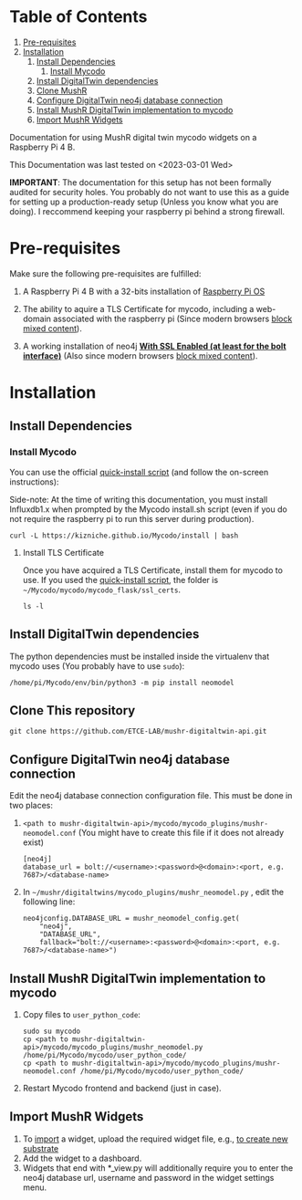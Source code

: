
# Table of Contents

1.  [Pre-requisites](#org0703cf8)
2.  [Installation](#orgdfcc0ee)
    1.  [Install Dependencies](#org2fcbc9a)
        1.  [Install Mycodo](#org132c00a)
    2.  [Install DigitalTwin dependencies](#org0c73bd3)
    3.  [Clone MushR](#orgce8fc8c)
    4.  [Configure DigitalTwin neo4j database connection](#org602d656)
    5.  [Install MushR DigitalTwin implementation to mycodo](#orge433a3b)
    6.  [Import MushR Widgets](#org9ec8ef4)

Documentation for using MushR digital twin mycodo widgets on a
Raspberry Pi 4 B.

This Documentation was last tested on <span class="timestamp-wrapper"><span class="timestamp">&lt;2023-03-01 Wed&gt;</span></span>

**IMPORTANT**: The documentation for this setup has not been formally
audited for security holes. You probably do not want to use this as a
guide for setting up a production-ready setup (Unless you know what
you are doing). I reccommend keeping your raspberry pi behind a strong
firewall.


<a id="org0703cf8"></a>

# Pre-requisites

Make sure the following pre-requisites are fulfilled:

1.  A Raspberry Pi 4 B with a 32-bits installation of [Raspberry Pi OS](https://www.raspberrypi.com/software/)

2.  The ability to aquire a TLS Certificate for mycodo, including a
    web-domain associated with the raspberry pi (Since modern browsers
    [block mixed content](https://support.mozilla.org/en-US/kb/mixed-content-blocking-firefox)).

3.  A working installation of neo4j **[With SSL Enabled (at least for the
    bolt interface)](https://neo4j.com/docs/operations-manual/4.4/security/ssl-framework/)** (Also since modern browsers [block mixed content](https://support.mozilla.org/en-US/kb/mixed-content-blocking-firefox)).


<a id="orgdfcc0ee"></a>

# Installation


<a id="org2fcbc9a"></a>

## Install Dependencies


<a id="org132c00a"></a>

### Install Mycodo

You can use the official [quick-install script](https://github.com/kizniche/Mycodo#install-command) (and follow the
on-screen instructions):

Side-note: At the time of writing this documentation, you must install
Influxdb1.x when prompted by the Mycodo install.sh script (even if you
do not require the raspberry pi to run this server during production).

    curl -L https://kizniche.github.io/Mycodo/install | bash

1.  Install TLS Certificate

    Once you have acquired a TLS Certificate, install them for mycodo to
    use. If you used the [quick-install script](https://github.com/kizniche/Mycodo#install-command), the folder is
    `~/Mycodo/mycodo/mycodo_flask/ssl_certs`.
    
        ls -l


<a id="org0c73bd3"></a>

## Install DigitalTwin dependencies

The python dependencies must be installed inside the virtualenv that
mycodo uses (You probably have to use `sudo`):

    /home/pi/Mycodo/env/bin/python3 -m pip install neomodel


<a id="orgce8fc8c"></a>

## Clone This repository

    git clone https://github.com/ETCE-LAB/mushr-digitaltwin-api.git


<a id="org602d656"></a>

## Configure DigitalTwin neo4j database connection

Edit the neo4j database connection configuration file. This must be
done in two places:

1.  `<path to mushr-digitaltwin-api>/mycodo/mycodo_plugins/mushr-neomodel.conf` (You
    might have to create this file if it does not already exist)
    
        [neo4j]
        database_url = bolt://<username>:<password>@<domain>:<port, e.g. 7687>/<database-name>
2.  In `~/mushr/digitaltwins/mycodo_plugins/mushr_neomodel.py` , edit the following line:
    
        neo4jconfig.DATABASE_URL = mushr_neomodel_config.get(
            "neo4j",
            "DATABASE_URL",
            fallback="bolt://<username>:<password>@<domain>:<port, e.g. 7687>/<database-name>")


<a id="orge433a3b"></a>

## Install MushR DigitalTwin implementation to mycodo

1.  Copy files to `user_python_code`:
    
        sudo su mycodo
        cp <path to mushr-digitaltwin-api>/mycodo/mycodo_plugins/mushr_neomodel.py /home/pi/Mycodo/mycodo/user_python_code/
        cp <path to mushr-digitaltwin-api>/mycodo/mycodo_plugins/mushr-neomodel.conf /home/pi/Mycodo/mycodo/user_python_code/

2.  Restart Mycodo frontend and backend (just in case).


<a id="org9ec8ef4"></a>

## Import MushR Widgets

1. To
   [import](https://kizniche.github.io/Mycodo/Configuration-Settings/#widget-settings)
   a widget, upload the required widget file, e.g., [to create new
   substrate](widgets/substrate/mushr_substrate_create.py)
2. Add the widget to a dashboard.
3. Widgets that end with *_view.py will additionally require you to
   enter the neo4j database url, username and password in the widget
   settings menu.
